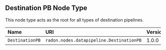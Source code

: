 ## Destination PB Node Type

This node type acts as the root for all types of destination pipelines. 

| Name | URI | Version | Derived From |
|:---- |:--- |:------- |:------------ |
| `DestinationPB` | `radon.nodes.datapipeline.DestinationPB` | 1.0.0 | `radon.nodes.datapipeline.PipelineBlock` |
